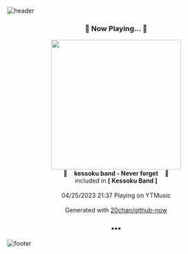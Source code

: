 ![header](https://capsule-render.vercel.app/api?type=wave&height=170&section=header&fontColor=090707&fontAlignX=45&fontAlignY=65&fontSize=100)

<h3 align="center">🎵 Now Playing... 🎵</h3>
<p align="center">
  <a href="https://music.youtube.com/watch?v=8Selo-P1Ovc">
    <img width="300" src="https://lh3.googleusercontent.com/AniPdO57l8shB2EWKPxpwtllogUjm5rRjibnlDre3PlgqIoiyVRWj6FHr9de2OC7ONIDHj_59bG-cShR">
  </a>
  <br>
  🎵&nbsp&nbsp&nbsp <b>kessoku band - Never forget</b> &nbsp&nbsp&nbsp🎵
  <br>
  included in <b>[ Kessoku Band ]</b>
  
  <br />
  <br />
  04/25/2023 21:37 Playing on YTMusic
  <br />
  <br />
  Generated with <a href="https://github.com/20chan/github-now">20chan/github-now</a>
</p>

<h3 align="center">•••</h3>

![footer](https://capsule-render.vercel.app/api?type=wave&height=150&section=footer)
